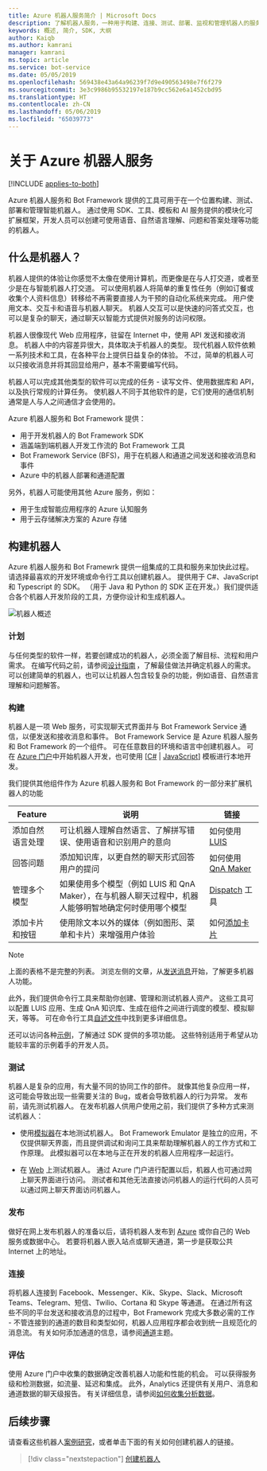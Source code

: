 ```yaml
---
title: Azure 机器人服务简介 | Microsoft Docs
description: 了解机器人服务，一种用于构建、连接、测试、部署、监视和管理机器人的服务。
keywords: 概述, 简介, SDK, 大纲
author: Kaiqb
ms.author: kamrani
manager: kamrani
ms.topic: article
ms.service: bot-service
ms.date: 05/05/2019
ms.openlocfilehash: 569438e43a64a96239f7d9e490563498e7f6f279
ms.sourcegitcommit: 3e3c9986b95532197e187b9cc562e6a1452cbd95
ms.translationtype: HT
ms.contentlocale: zh-CN
ms.lasthandoff: 05/06/2019
ms.locfileid: "65039773"
---
```

# <a name="about-azure-bot-service"></a>关于 Azure 机器人服务

[!INCLUDE [applies-to-both](includes/applies-to-both.md)]

Azure 机器人服务和 Bot Framework 提供的工具可用于在一个位置构建、测试、部署和管理智能机器人。 通过使用 SDK、工具、模板和 AI 服务提供的模块化可扩展框架，开发人员可以创建可使用语音、自然语言理解、问题和答案处理等功能的机器人。

## <a name="what-is-a-bot"></a>什么是机器人？
机器人提供的体验让你感觉不太像在使用计算机，而更像是在与人打交道，或者至少是在与智能机器人打交道。 可以使用机器人将简单的重复性任务（例如订餐或收集个人资料信息）转移给不再需要直接人为干预的自动化系统来完成。 用户使用文本、交互卡和语音与机器人聊天。 机器人交互可以是快速的问答式交互，也可以是复杂的聊天，通过聊天以智能方式提供对服务的访问权限。

机器人很像现代 Web 应用程序，驻留在 Internet 中，使用 API 发送和接收消息。 机器人中的内容差异很大，具体取决于机器人的类型。 现代机器人软件依赖一系列技术和工具，在各种平台上提供日益复杂的体验。 不过，简单的机器人可以只接收消息并将其回显给用户，基本不需要编写代码。 

机器人可以完成其他类型的软件可以完成的任务 - 读写文件、使用数据库和 API，以及执行常规的计算任务。 使机器人不同于其他软件的是，它们使用的通信机制通常是人与人之间通信才会使用的。 

Azure 机器人服务和 Bot Framework 提供：
- 用于开发机器人的 Bot Framework SDK
- 涵盖端到端机器人开发工作流的 Bot Framework 工具
- Bot Framework Service (BFS)，用于在机器人和通道之间发送和接收消息和事件
- Azure 中的机器人部署和通道配置

另外，机器人可能使用其他 Azure 服务，例如：
- 用于生成智能应用程序的 Azure 认知服务 
- 用于云存储解决方案的 Azure 存储

## <a name="building-a-bot"></a>构建机器人 

Azure 机器人服务和 Bot Framewrk 提供一组集成的工具和服务来加快此过程。 请选择最喜欢的开发环境或命令行工具以创建机器人。 提供用于 C#、JavaScript 和 Typescript 的 SDK。 （用于 Java 和 Python 的 SDK 正在开发。）我们提供适合各个机器人开发阶段的工具，方便你设计和生成机器人。

![机器人概述](media/bot-service-overview.png) 

### <a name="plan"></a>计划
与任何类型的软件一样，若要创建成功的机器人，必须全面了解目标、流程和用户需求。 在编写代码之前，请参阅[设计指南](bot-service-design-principles.md) ，了解最佳做法并确定机器人的需求。 可以创建简单的机器人，也可以让机器人包含较复杂的功能，例如语音、自然语言理解和问题解答。

### <a name="build"></a>构建
机器人是一项 Web 服务，可实现聊天式界面并与 Bot Framework Service 通信，以便发送和接收消息和事件。 Bot Framework Service 是 Azure 机器人服务和 Bot Framework 的一个组件。 可在任意数目的环境和语言中创建机器人。 可在 [Azure 门户](bot-service-quickstart.md)中开始机器人开发，也可使用 [[C#](dotnet/bot-builder-dotnet-sdk-quickstart.md) | [JavaScript](javascript/bot-builder-javascript-quickstart.md)] 模板进行本地开发。

我们提供其他组件作为 Azure 机器人服务和 Bot Framework 的一部分来扩展机器人的功能

| Feature | 说明 | 链接 |
| --- | --- | --- |
| 添加自然语言处理 | 可让机器人理解自然语言、了解拼写错误、使用语音和识别用户的意向 | 如何使用 [LUIS](~/v4sdk/bot-builder-howto-v4-luis.md) 
| 回答问题 | 添加知识库，以更自然的聊天形式回答用户的提问 | 如何使用 [QnA Maker](~/v4sdk/bot-builder-howto-qna.md) 
| 管理多个模型 | 如果使用多个模型（例如 LUIS 和 QnA Maker），在与机器人聊天过程中，机器人能够明智地确定何时使用哪个模型 | [Dispatch](~/v4sdk/bot-builder-tutorial-dispatch.md) 工具|
| 添加卡片和按钮 | 使用除文本以外的媒体（例如图形、菜单和卡片）来增强用户体验 | 如何[添加卡片](v4sdk/bot-builder-howto-add-media-attachments.md) |

> [!NOTE]
> 上面的表格不是完整的列表。 浏览左侧的文章，从[发送消息](~/v4sdk/bot-builder-howto-send-messages.md)开始，了解更多机器人功能。

此外，我们提供命令行工具来帮助你创建、管理和测试机器人资产。 这些工具可以配置 LUIS 应用、生成 QnA 知识库、生成在组件之间进行调度的模型、模拟聊天，等等。 可在命令行工具[自述文件](https://aka.ms/botbuilder-tools-readme)中找到更多详细信息。

还可以访问各种[示例](https://github.com/microsoft/botbuilder-samples)，了解通过 SDK 提供的多项功能。 这些特别适用于希望从功能较丰富的示例着手的开发人员。

### <a name="test"></a>测试 
机器人是复杂的应用，有大量不同的协同工作的部件。 就像其他复杂应用一样，这可能会导致出现一些需要关注的 Bug，或者会导致机器人的行为异常。 发布前，请先测试机器人。 在发布机器人供用户使用之前，我们提供了多种方式来测试机器人：

- 使用[模拟器](bot-service-debug-emulator.md)在本地测试机器人。 Bot Framework Emulator 是独立的应用，不仅提供聊天界面，而且提供调试和询问工具来帮助理解机器人的工作方式和工作原理。  此模拟器可以在本地与正在开发的机器人应用程序一起运行。 
 
- 在 [Web](bot-service-manage-test-webchat.md) 上测试机器人。 通过 Azure 门户进行配置以后，机器人也可通过网上聊天界面进行访问。 测试者和其他无法直接访问机器人的运行代码的人员可以通过网上聊天界面访问机器人。

### <a name="publish"></a>发布 
做好在网上发布机器人的准备以后，请将机器人发布到 [Azure](bot-builder-howto-deploy-azure.md) 或你自己的 Web 服务或数据中心。 若要将机器人嵌入站点或聊天通道，第一步是获取公共 Internet 上的地址。

### <a name="connect"></a>连接          
将机器人连接到 Facebook、Messenger、Kik、Skype、Slack、Microsoft Teams、Telegram、短信、Twilio、Cortana 和 Skype 等通道。 在通过所有这些不同的平台发送和接收消息的过程中，Bot Framework 完成大多数必需的工作 - 不管连接到的通道的数目和类型如何，机器人应用程序都会收到统一且规范化的消息流。 有关如何添加通道的信息，请参阅[通道](bot-service-manage-channels.md)主题。

### <a name="evaluate"></a>评估 
使用 Azure 门户中收集的数据确定改善机器人功能和性能的机会。 可以获得服务级和检测数据，如流量、延迟和集成。 此外，Analytics 还提供有关用户、消息和通道数据的聊天级报告。 有关详细信息，请参阅[如何收集分析数据](bot-service-manage-analytics.md)。


## <a name="next-steps"></a>后续步骤
请查看这些机器人[案例研究](https://azure.microsoft.com/services/bot-service/)，或者单击下面的有关如何创建机器人的链接。
> [!div class="nextstepaction"]
> [创建机器人](bot-service-quickstart.md)
